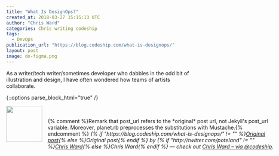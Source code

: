 ```yaml
---
title: "What Is DesignOps?"
created_at: 2018-03-27 15:15:13 UTC
author: "Chris Ward"
categories: Chris writing codeship
tags: 
  - DevOps
publication_url: "https://blog.codeship.com/what-is-designops/"
layout: post
image: do-figma.png
---
```

As a writer/tech writer/sometimes developer who dabbles in the odd bit of illustration and design, I have often wondered how teams of artists collaborate.


{::options parse_block_html="true" /}
<div class="author">
   <img src="http://www.rss-specifications.com/rss-spec-rss.gif" style="width: 96px; height: 96;">
   <span style="position: absolute; padding: 32px 15px;">{% comment %}Remark that post_url refers to the *original* post url, not Jekyll's post_url variable. Moreover, planet.rb preprocesses the substitutions with Mustache.{% endcomment %}
      <i>{% if "https://blog.codeship.com/what-is-designops/" != "" %}<a href="https://blog.codeship.com/what-is-designops/">Original post</a>{% else %}Original post{% endif %} by {% if "http://twitter.com/poteland" != "" %}<a href="http://twitter.com/poteland">Chris Ward</a>{% else %}Chris Ward{% endif %} &mdash; check out <a href="https://blog.codeship.com">Chris Ward – via @codeship</a>.</i>
  </span>
</div>

